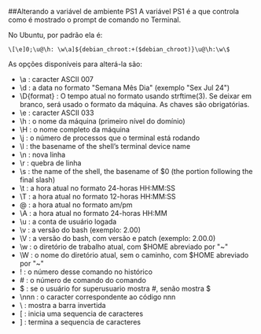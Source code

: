 ##Alterando a variável de ambiente PS1
A variável PS1 é a que controla como é mostrado o prompt de comando no Terminal.

No Ubuntu, por padrão ela é:

`\[\e]0;\u@\h: \w\a]${debian_chroot:+($debian_chroot)}\u@\h:\w\$`

As opções disponíveis para alterá-la são:

* \a : caracter ASCII 007
* \d : a data no formato "Semana Mês Dia" (exemplo "Sex Jul 24")
* \D{format} :	O tempo atual no formato usando strftime(3). Se deixar em branco, será usado o formato da máquina. As chaves são obrigatórias.
* \e : caracter ASCII 033
* \h : o nome da máquina (primeiro nível do domínio)
* \H : o nome completo da máquina
* \j : o número de processos que o terminal está rodando
* \l : the basename of the shell’s terminal device name
* \n : nova linha
* \r : quebra de linha
* \s : the name of the shell, the basename of $0 (the portion following the final slash)
* \t : a hora atual no formato 24-horas HH:MM:SS
* \T : a hora atual no formato 12-horas HH:MM:SS
* \@ : a hora atual no formato am/pm
* \A : a hora atual no formato 24-horas HH:MM
* \u : a conta de usuário logada
* \v : a versão do bash (exemplo: 2.00)
* \V : a versão do bash, com versão e patch (exemplo: 2.00.0)
* \w : o diretório de trabalho atual, com $HOME abreviado por "~"
* \W : o nome do diretório atual, sem o caminho, com $HOME abreviado por "~"
* \! : o número desse comando no histórico
* \# : o número de comando do comando
* \$ : se o usuário for superusuario mostra #, senão mostra $
* \nnn : o caracter correspondente ao código nnn
* \\ : mostra a barra invertida
* \[ : inicia uma sequencia de caracteres
* \] : termina a sequencia de caracteres
